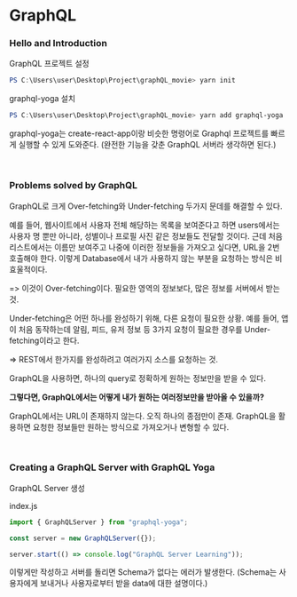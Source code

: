 # GraphQL

### Hello and Introduction

GraphQL 프로젝트 설정

```powershell
PS C:\Users\user\Desktop\Project\graphQL_movie> yarn init
```

graphql-yoga 설치

```powershell
PS C:\Users\user\Desktop\Project\graphQL_movie> yarn add graphql-yoga
```

graphql-yoga는 create-react-app이랑 비슷한 명령어로 Graphql 프로젝트를 빠르게 실행할 수 있게 도와준다. (완전한 기능을 갖춘 GraphQL 서버라 생각하면 된다.)

<br>

### Problems solved by GraphQL

GraphQL로 크게 Over-fetching와 Under-fetching 두가지 문데를 해결할 수 있다. 

예를 들어, 웹사이트에서 사용자 전체 해당하는 목록을 보여준다고 하면 users에서는 사용자 명 뿐만 아니라, 성별이나 프로필 사진 같은 정보들도 전달할 것이다. 근데 처음 리스트에서는 이름만 보여주고 나중에 이러한 정보들을 가져오고 싶다면, URL을 2번 호출해야 한다. 이렇게 Database에서 내가 사용하지 않는 부분을 요청하는 방식은 비효울적이다. 

=> 이것이 Over-fetching이다. 필요한 영역의 정보보다, 많은 정보를 서버에서 받는 것.

Under-fetching은 어떤 하나를 완성하기 위해, 다른 요청이 필요한 상황. 예를 들어, 앱이 처음 동작하는데 알림, 피드, 유저 정보 등 3가지 요청이 필요한 경우를 Under-fetching이라고 한다. 

=> REST에서 한가지를 완성하려고 여러가지 소스를 요청하는 것.

GraphQL을 사용하면, 하나의 query로 정확하게 원하는 정보만을 받을 수 있다.

**그렇다면, GraphQL에서는 어떻게 내가 원하는 여러정보만을 받아올 수 있을까?**

GraphQL에서는 URL이 존재하지 않는다. 오직 하나의 종점만이 존재. GraphQL을 활용하면 요청한 정보들만 원하는 방식으로 가져오거나 변형할 수 있다.

<br>

### Creating a GraphQL Server with GraphQL Yoga

GraphQL Server 생성

index.js

```javascript
import { GraphQLServer } from "graphql-yoga";

const server = new GraphQLServer({});

server.start(() => console.log("GraphQL Server Learning"));
```

이렇게만 작성하고 서버를 돌리면 Schema가 없다는 에러가 발생한다. (Schema는 사용자에게 보내거나 사용자로부터 받을 data에 대한 설명이다.)
